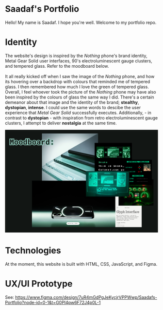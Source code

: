 # Saadaf's Portfolio

Hello! My name is Saadaf. I hope you're well. Welcome to my portfolio repo.
<br>
# Identity
The website's design is inspired by the _Nothing_ phone's brand identity, Metal Gear Solid user interfaces, 90's electroluminescent gauge clusters, and tempered glass. Refer to the moodboard below. 
<br><br>
It all really kicked off when I saw the image of the _Nothing_ phone, and how its hovering over a backdrop with colours that reminded me of tempered glass. I then remembered how much I love the green of tempered glass. Overall, I feel whoever took the picture of the _Nothing_ phone may have also been inspired by the colours of glass the same way I did. There's a certain demeanor about that image and the identity of the brand; **stealthy**, **dystopian**, **intense**. I could use the same words to descibe the user experience that _Metal Gear Solid_ successfully executes. Additionally, - in contrast to **dystopian** - with inspiration from retro electroluminescent gauge clusters, I attempt to deliver **nostalgia** at the same time.

![Moodboard](/assets/imgs/moodboard.png)
<br>

# Technologies
At the moment, this website is built with HTML, CSS, JavaScript, and Figma.
<br>

# UX/UI Prototype
See: https://www.figma.com/design/7uR4mGdPgJeKycjrVPPWwp/Saadafs-Portfolio?node-id=0-1&t=G0PI4pw6F72J4p0L-1

